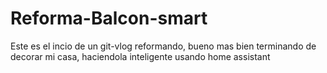 # Reforma-Balcon-smart
Este es el incio de un git-vlog reformando, bueno mas bien terminando de decorar mi casa, haciendola inteligente usando home assistant

